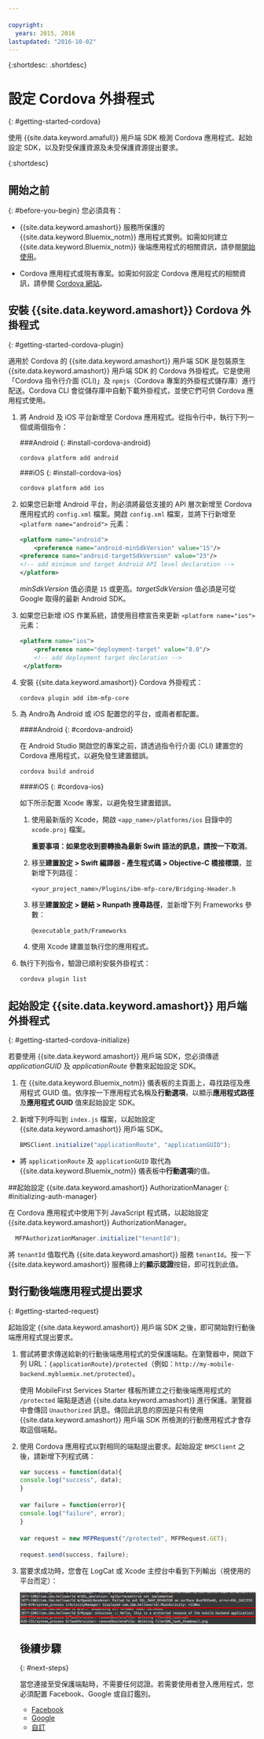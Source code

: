 ```yaml
---

copyright:
  years: 2015, 2016
lastupdated: "2016-10-02"  
---
```

{:shortdesc: .shortdesc} 

# 設定 Cordova 外掛程式
{: #getting-started-cordova}


使用 {{site.data.keyword.amafull}} 用戶端 SDK 檢測 Cordova 應用程式、起始設定 SDK，以及對受保護資源及未受保護資源提出要求。


{:shortdesc}

## 開始之前
{: #before-you-begin}
您必須具有：
* {{site.data.keyword.amashort}} 服務所保護的 {{site.data.keyword.Bluemix_notm}} 應用程式實例。如需如何建立 {{site.data.keyword.Bluemix_notm}} 後端應用程式的相關資訊，請參閱[開始使用](index.html)。

* Cordova 應用程式或現有專案。如需如何設定 Cordova 應用程式的相關資訊，請參閱 [Cordova 網站](https://cordova.apache.org/)。

## 安裝 {{site.data.keyword.amashort}} Cordova 外掛程式
{: #getting-started-cordova-plugin}

適用於 Cordova 的 {{site.data.keyword.amashort}} 用戶端 SDK 是包裝原生 {{site.data.keyword.amashort}} 用戶端 SDK 的 Cordova 外掛程式。它是使用「Cordova 指令行介面 (CLI)」及 `npmjs`（Cordova 專案的外掛程式儲存庫）進行配送。Cordova CLI 會從儲存庫中自動下載外掛程式，並使它們可供 Cordova 應用程式使用。

1. 將 Android 及 iOS 平台新增至 Cordova 應用程式。從指令行中，執行下列一個或兩個指令：
   	
	###Android
	{: #install-cordova-android}

	```
	cordova platform add android
	```
	
	###iOS
	{: #install-cordova-ios}

	```Bash
	cordova platform add ios
	```

2. 如果您已新增 Android 平台，則必須將最低支援的 API 層次新增至 Cordova 應用程式的 `config.xml` 檔案。開啟 `config.xml` 檔案，並將下行新增至 `<platform name="android">` 元素：

	```XML
	<platform name="android">  
		<preference name="android-minSdkVersion" value="15"/>
  	<preference name="android-targetSdkVersion" value="23"/>
  	<!-- add minimum and target Android API level declaration -->
	</platform>
	```
	
	*minSdkVersion* 值必須是 `15` 或更高。*targetSdkVersion* 值必須是可從 Google 取得的最新 Android SDK。



3. 如果您已新增 iOS 作業系統，請使用目標宣告來更新 `<platform name="ios">` 元素：

	```XML
	<platform name="ios">
		<preference name="deployment-target" value="8.0"/>
		<!-- add deployment target declaration -->
	 </platform>
	```

4. 安裝 {{site.data.keyword.amashort}} Cordova 外掛程式：

 	```Bash
	cordova plugin add ibm-mfp-core
	```

5. 為 Andro為 Android 或 iOS 配置您的平台，或兩者都配置。

	####Android
	{: #cordova-android}

	在 Android Studio 開啟您的專案之前，請透過指令行介面 (CLI) 建置您的 Cordova 應用程式，以避免發生建置錯誤。
	
	```Bash
	cordova build android
	```
	
	####iOS
	{: #cordova-ios}

	如下所示配置 Xcode 專案，以避免發生建置錯誤。

	1. 使用最新版的 Xcode，開啟 `<app_name>/platforms/ios` 目錄中的 `xcode.proj` 檔案。

		**重要事項：**如果您收到要轉換為最新 Swift 語法的訊息，請按一下**取消**。

	2. 移至**建置設定 > Swift 編譯器 - 產生程式碼 > Objective-C 橋接標頭**，並新增下列路徑：

		`<your_project_name>/Plugins/ibm-mfp-core/Bridging-Header.h`

	3. 移至**建置設定 > 鏈結 > Runpath 搜尋路徑**，並新增下列 Frameworks 參數：

		`@executable_path/Frameworks
			`

	4. 使用 Xcode 建置並執行您的應用程式。

6. 執行下列指令，驗證已順利安裝外掛程式：

	```Bash
	cordova plugin list
	```

## 起始設定 {{site.data.keyword.amashort}} 用戶端外掛程式
{: #getting-started-cordova-initialize}

若要使用 {{site.data.keyword.amashort}} 用戶端 SDK，您必須傳遞 *applicationGUID* 及 *applicationRoute* 參數來起始設定 SDK。

1. 在 {{site.data.keyword.Bluemix_notm}} 儀表板的主頁面上，尋找路徑及應用程式 GUID 值。依序按一下應用程式名稱及**行動選項**，以顯示**應用程式路徑**及**應用程式 GUID** 值來起始設定 SDK。

3. 新增下列呼叫到 `index.js` 檔案，以起始設定 {{site.data.keyword.amashort}} 用戶端 SDK。 

	```JavaScript
	BMSClient.initialize("applicationRoute", "applicationGUID");
	```

  * 將 `applicationRoute` 及 `applicationGUID` 取代為 {{site.data.keyword.Bluemix_notm}} 儀表板中**行動選項**的值。

##起始設定 {{site.data.keyword.amashort}} AuthorizationManager
{: #initializing-auth-manager}

在 Cordova 應用程式中使用下列 JavaScript 程式碼，以起始設定 {{site.data.keyword.amashort}} AuthorizationManager。

```JavaScript
  MFPAuthorizationManager.initialize("tenantId");
  ```

將 `tenantId` 值取代為 {{site.data.keyword.amashort}} 服務 `tenantId`。按一下 {{site.data.keyword.amashort}} 服務磚上的**顯示認證**按鈕，即可找到此值。

## 對行動後端應用程式提出要求
{: #getting-started-request}

起始設定 {{site.data.keyword.amashort}} 用戶端 SDK 之後，即可開始對行動後端應用程式提出要求。

1. 嘗試將要求傳送給新的行動後端應用程式的受保護端點。在瀏覽器中，開啟下列 URL：`{applicationRoute}/protected`（例如：`http://my-mobile-backend.mybluemix.net/protected`）。

	使用 MobileFirst Services Starter 樣板所建立之行動後端應用程式的 `/protected` 端點是透過 {{site.data.keyword.amashort}} 進行保護。瀏覽器中會傳回 `Unauthorized` 訊息。傳回此訊息的原因是只有使用 {{site.data.keyword.amashort}} 用戶端 SDK 所檢測的行動應用程式才會存取這個端點。



2. 使用 Cordova 應用程式以對相同的端點提出要求。起始設定 `BMSClient` 之後，請新增下列程式碼：

	```Javascript
	var success = function(data){
	console.log("success", data);
	}

	var failure = function(error){
	console.log("failure", error);
	}

	var request = new MFPRequest("/protected", MFPRequest.GET);

	request.send(success, failure);
	```

3. 當要求成功時，您會在 LogCat 或 Xcode 主控台中看到下列輸出（視使用的平台而定）：

	![影像](images/getting-started-android-success.png)

	## 後續步驟
	{: #next-steps}

	當您連接至受保護端點時，不需要任何認證。若需要使用者登入應用程式，您必須配置 Facebook、Google 或自訂鑑別。
	* [Facebook](facebook-auth-cordova.html)
	* [Google](google-auth-cordova.html)
	* [自訂](custom-auth-cordova.html)

